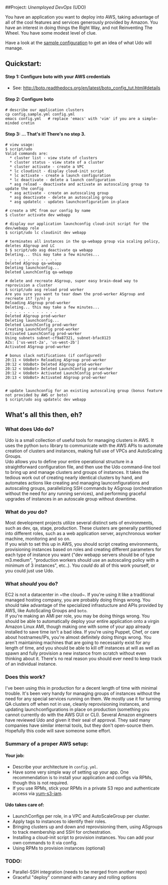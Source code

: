 ##Project: *Unemployed DevOps* (UDO)

You have an application you want to deploy into AWS, taking advantage of all of the cool features and services generously provided by Amazon. You have an interest in doing things the Right Way, and not Reinventing The Wheel. You have some modest level of clue.

Have a look at the [sample configuration](config.sample.yml) to get an idea of what Udo
will manage.

## Quickstart:  

#### Step 1: Configure boto with your AWS credentials
* See: http://boto.readthedocs.org/en/latest/boto_config_tut.html#details

#### Step 2: Configure boto
```
# describe our application clusters
cp config.sample.yml config.yml
emacs config.yml   # replace 'emacs' with 'vim' if you are a simple-minded cretin
```

#### Step 3: ... That's it! There's no step 3.
```
# view usage:
$ script/udo
Valid commands are:
  * cluster list - view state of clusters
  * cluster status - view state of a cluster
  * cluster activate - create a VPC
  * lc cloudinit - display cloud-init script
  * lc activate - create a launch configuration
  * lc deactivate - delete a launch configuration
  * asg reload - deactivate and activate an autoscaling group to update the config
  * asg activate - create an autoscaling group
  * asg deactivate - delete an autoscaling group
  * asg updatelc - updates launchconfiguration in-place

# create a VPC from our config by name
$ cluster activate dev webapp

# display our application launchconfig cloud-init script for the dev/webapp role
$ script/udo lc cloudinit dev webapp   

# terminates all instances in the qa-webapp group via scaling policy, deletes ASgroup and LC
$ $ script/udo asg deactivate qa webapp
Deleting... this may take a few minutes...
. . . . . . . . . . . .
Deleted ASgroup qa-webapp
Deleting launchconfig...
Deleted LaunchConfig qa-webapp

# delete and recreate ASgroup, super easy brain-dead way to reprovision a cluster
$ script/udo asg reload prod worker
Are you sure you want to tear down the prod-worker ASgroup and recreate it? (y/n) y
Reloading ASgroup prod-worker
Deleting... this may take a few minutes...
. . . . . . . . . . . . 
Deleted ASgroup prod-worker
Deleting launchconfig...
Deleted LaunchConfig prod-worker
Creating LaunchConfig prod-worker
Activated LaunchConfig prod-worker
Using subnets subnet-cf9a87321, subnet-bfac8123
AZs: ['us-west-2a', 'us-west-2b']
Activated ASgroup prod-worker

# bonus slack notifications (if configured)
20:11 < UdoBot> Reloading ASgroup prod-worker
20:12 < UdoBot> Deleted ASgroup prod-worker
20:12 < UdoBot> Deleted LaunchConfig prod-worker
20:12 < UdoBot> Activated LaunchConfig prod-worker
20:13 < UdoBot> Activated ASgroup prod-worker


# update launchconfig for an existing autoscaling group (bonus feature not provided by AWS or boto)
$ script/udo asg updatelc dev webapp
```


## What's all this then, eh?

### What does Udo do?
Udo is a small collection of useful tools for managing clusters in AWS. It uses the python `boto` library to communicate with the AWS APIs to automate creation of clusters and instances, making full use of VPCs and AutoScaling Groups.  
Udo allows you to define your entire operational structure in a straightforward configuration file, and then use the Udo command-line tool to bring up and manage clusters and groups of instances. It takes the tedious work out of creating nearly identical clusters by hand, and automates actions like creating and managing launconfigurations and autoscaling groups, parallelizing SSH commands by ASgroup (orchestration without the need for any running services), and performing graceful upgrades of instances in an autoscale group without downtime.

### What do _you_ do?
Most development projects utilize several distinct sets of environments, such as dev, qa, stage, production. These clusters are generally partitioned into different roles, such as a web application server, asynchronous worker machine, monitoring and so on.  
If you wish to set this up in AWS, you should script creating environments, provisioning instances based on roles and creating different parameters for each type of instance you want ("dev webapp servers should be of type m3.medium", "production workers should use an autoscaling policy with a minimum of 3 instances", etc..).
You *could* do all of this work yourself, or you could just use Udo.

### What _should_ you do?
EC2 is not a datacenter in ~the cloud~. If you're using it like a traditional managed hosting company, you are probably doing things wrong. You should take advantage of the specialized infrastucture and APIs provided by AWS, like AutoScaling Groups and `boto`.  
If you're making an AMI per role, you may be doing things wrong. You should be able to automatically deploy your entire application onto a virgin Amazon Linux AMI, though making one with some of your app already installed to save time isn't a bad idea.
If you're using Puppet, Chef, or care about hostnames/IPs, you're almost definitely doing things wrong. You aren't maintaining machines that are going to necessairly exist for any length of time, and you should be able to kill off instances at will as well as spawn and fully provision a new instance from scratch without even thinking about it. There's no real reason you should ever need to keep track of an individual instance. 

### Does this work?
I've been using this in production for a decent length of time with minimal trouble. It's been very handy for managing groups of instances without the need for any special services running on them. We mostly use it for turning QA clusters off when not in use, cleanly reprovisioning instances, and updating launchconfigurations in place on production (something you cannot currently do with the AWS GUI or CLI). 
Several Amazon engineers have reviewed Udo and given it their seal of approval. They said many companies have similar internal tools, but they don't open-source them. Hopefully this code will save someone some effort. 


### Summary of a proper AWS setup:

#### Your job:
- Describe your architecture in `config.yml`.
- Have some very simple way of setting up your app. One recommendation is to install your application and configs via RPMs, though this is not required.
- If you use RPMs, stick your RPMs in a private S3 repo and authenticate access via [yum-s3-iam](https://github.com/seporaitis/yum-s3-iam).

#### Udo takes care of:
- LaunchConfigs per role, in a VPC and AutoScaleGroup per cluster.
- Apply tags to instances to identify their roles.
- Bringing clusters up and down and reprovisioning them, using ASgroups to track membership and SSH for orchestration.
- Installing a cloud-init script to provision instances. You can add your own commands to it via config.
- Using RPMs to provision instances (optional)


### TODO:
* Parallel-SSH integration (needs to be merged from another repo)
* Graceful "deploy" command with canary and rolling options


